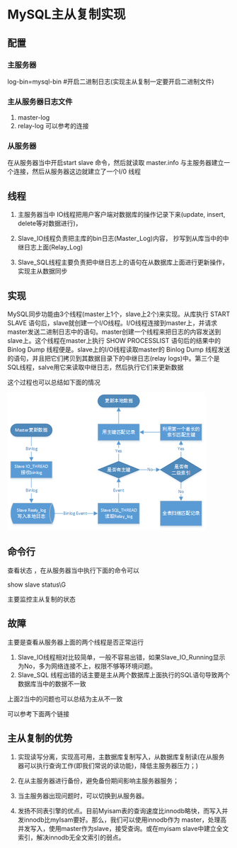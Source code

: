 # MySQL主从复制实现



## 配置

### 主服务器

log-bin=mysql-bin        #开启二进制日志(实现主从复制一定要开启二进制文件)

### 主从服务器日志文件
1. master-log
2. relay-log
可以参考的连接

### 从服务器

在从服务器当中开启start slave 命令，然后就读取 master.info 与主服务器建立一个连接，然后从服务器这边就建立了一个I/0 线程

### 

## 线程

1. 主服务器当中 IO线程把用户客户端对数据库的操作记录下来(update, insert, delete等对数据进行)，

2. Slave_IO线程负责把主库的bin日志(Master_Log)内容， 抄写到从库当中的中继日志上面(Relay_Log)

3. Slave_SQL线程主要负责把中继日志上的语句在从数据库上面进行更新操作，实现主从数据同步

## 实现

MySQL同步功能由3个线程(master上1个，slave上2个)来实现。从库执行 START SLAVE 语句后，slave就创建一个I/O线程。I/O线程连接到master上，并请求master发送二进制日志中的语句。master创建一个线程来把日志的内容发送到slave上。这个线程在master上执行 SHOW PROCESSLIST 语句后的结果中的 Binlog Dump 线程便是。slave上的I/O线程读取master的 Binlog Dump 线程发送的语句，并且把它们拷贝到其数据目录下的中继日志(relay logs)中。第三个是SQL线程，salve用它来读取中继日志，然后执行它们来更新数据

这个过程也可以总结如下面的情况

![](https://github.com/wabc1994/InterviewRecord/blob/master/Redis_learning/picture/mysql.png)



## 命令行

查看状态 ，在从服务器当中执行下面的命令可以

show slave status\G

主要监控主从复制的状态

## 故障

主要是查看从服务器上面的两个线程是否正常运行

1. Slave_IO线程相对比较简单，一般不容易出错，如果Slave_IO_Running显示为No，多为网络连接不上，权限不够等环境问题。
2. Slave_SQL 线程出错的话主要是主从两个数据库上面执行的SQL语句导致两个数据库当中的数据不一致

上面2当中的问题也可以总结为主从不一致

可以参考下面两个链接

[](https://blog.csdn.net/chagaostu/article/details/47685329)

## 主从复制的优势

1. 实现读写分离，实现高可用，主数据库复制写入，从数据库复制读(在从服务器可以执行查询工作(即我们常说的读功能)，降低主服务器压力；)

2. 在从主服务器进行备份，避免备份期间影响主服务器服务；

3. 当主服务器出现问题时，可以切换到从服务器。

4. 发扬不同表引擎的优点。目前Myisam表的查询速度比innodb略快，而写入并发innodb比myIsam要好。那么，我们可以使用innodb作为 master，处理高并发写入，使用master作为slave，接受查询。或在myisam slave中建立全文索引，解决innodb无全文索引的弱点。
